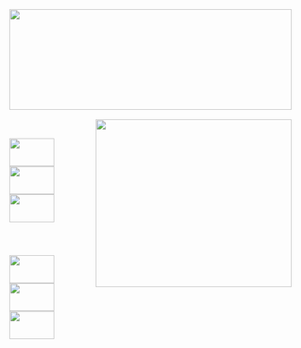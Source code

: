 <a href="https://github.com/Henrique307"/>
<img width="100%" height="180em" src="https://github-readme-stats.vercel.app/api?username=Henrique307&show_icons=true&layout=compact&theme=github_dark&custom_title=Minhas%20contribuicoes%20no%20GitHub&include_all_commits=true&hide=contribs&count_private=true"/>
<br></br>
<img width="350rem" align="right" height="300em" src="https://github-readme-stats.vercel.app/api/top-langs/?username=Henrique307&langs_count=6&custom_title=Linguagens%20mais%20usadas&layout=default&theme=github_dark"/>
<br></br>
<div width="1px" align="left">
    <section>
        <div>
            <img height="50px" width="80px" src="https://cdn.jsdelivr.net/gh/devicons/devicon/icons/react/react-original.svg" />
            <img height="50px" width="80px" src="https://cdn.jsdelivr.net/gh/devicons/devicon/icons/html5/html5-plain-wordmark.svg" />
            <img height="50px" width="80px" src="https://cdn.jsdelivr.net/gh/devicons/devicon/icons/css3/css3-plain-wordmark.svg" />
        </div>
        <br></br>
        <div style="margin-top:25px">
            <img height="50px" width="80px" src="https://cdn.jsdelivr.net/gh/devicons/devicon/icons/kotlin/kotlin-original.svg" />
            <img height="50px" width="80px" src="https://cdn.jsdelivr.net/gh/devicons/devicon/icons/python/python-original.svg" />
            <img height="50px" width="80px" src="https://cdn.jsdelivr.net/gh/devicons/devicon/icons/javascript/javascript-plain.svg" />
        </div>
    </section>
</div>

